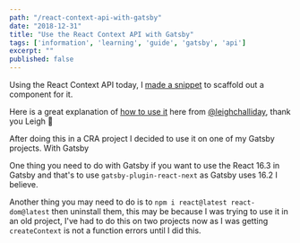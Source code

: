 ```yaml
---
path: "/react-context-api-with-gatsby"
date: "2018-12-31"
title: "Use the React Context API with Gatsby"
tags: ['information', 'learning', 'guide', 'gatsby', 'api']
excerpt: ""
published: false
---
```


Using the React Context API today, I [made a snippet] to scaffold out
a component for it.

Here is a great explanation of [how to use it] here from
[@leighchalliday], thank you Leigh 🙏

After doing this in a CRA project I decided to use it on one of my
Gatsby projects. With Gatsby

One thing you need to do with Gatsby if you want to use the React 16.3
in Gatsby and that's to use `gatsby-plugin-react-next` as Gatsby uses
16.2 I believe.

Another thing you may need to do is to
`npm i react@latest react-dom@latest` then uninstall them, this may be
because I was trying to use it in an old project, I've had to do this
on two projects now as I was getting `createContext` is not a function
errors until I did this.

<!-- Links -->

[made a snippet]: https://github.com/spences10/settings/blob/35ba1ca3e9871c3ea6344ca2274ebbd327a18bed/globalVs.code-snippets#L74-L112
[how to use it]: https://www.youtube.com/watch?v=yzQ_XulhQFw
[@leighchalliday]: https://twitter.com/leighchalliday
